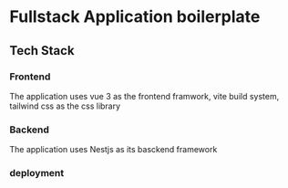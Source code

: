 # Fullstack Application boilerplate

## Tech Stack

### Frontend

The application uses vue 3 as the frontend framwork, vite build system, tailwind css as the css library

### Backend

The application uses Nestjs as its basckend framework

### deployment
